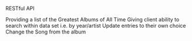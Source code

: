 RESTful API

Providing a list of the Greatest Albums of All Time
Giving client ability to search within data set i.e. by year/artist
Update entries to their own choice
Change the Song from the album